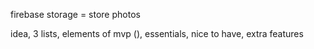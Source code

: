 firebase storage = store photos

idea, 3 lists, elements of mvp (), essentials, nice to have, extra features
